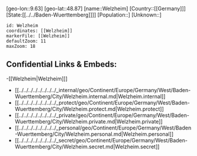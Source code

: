﻿---
location: [48.87,9.63]
mapzoom: [7,12] 
mapmarker: city 
type: City
tags:
- geo/City


SpocWebEntityId: 35534
isDeleted: false
confidential: public

---
[geo-lon::9.63]
[geo-lat::48.87]
[name::Welzheim]
[Country::[[Germany]]]
[State:[[../../Baden-Wuerttemberg]]]]
[Population::]
[Unknown::]


```leaflet
id: Welzheim
coordinates: [[Welzheim]]
markerFile: [[Welzheim]]
defaultZoom: 11 
maxZoom: 18
```


## Confidential Links & Embeds: 
-[[Welzheim|Welzheim]]] 
- [[../../../../../../../../_internal/geo/Continent/Europe/Germany/West/Baden-Wuerttemberg/City/Welzheim.internal.md|Welzheim.internal]] 
- [[../../../../../../../../_protect/geo/Continent/Europe/Germany/West/Baden-Wuerttemberg/City/Welzheim.protect.md|Welzheim.protect]] 
- [[../../../../../../../../_private/geo/Continent/Europe/Germany/West/Baden-Wuerttemberg/City/Welzheim.private.md|Welzheim.private]] 
- [[../../../../../../../../_personal/geo/Continent/Europe/Germany/West/Baden-Wuerttemberg/City/Welzheim.personal.md|Welzheim.personal]] 
- [[../../../../../../../../_secret/geo/Continent/Europe/Germany/West/Baden-Wuerttemberg/City/Welzheim.secret.md|Welzheim.secret]] 
